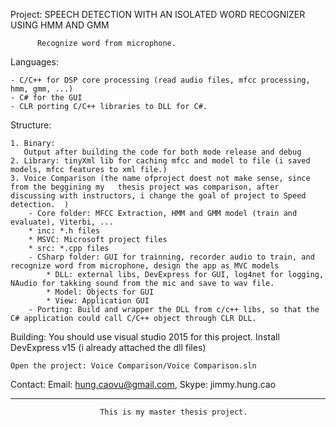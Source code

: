 

Project: SPEECH DETECTION WITH AN ISOLATED WORD RECOGNIZER USING HMM AND GMM
          
          Recognize word from microphone.

Languages: 
    
    - C/C++ for DSP core processing (read audio files, mfcc processing, hmm, gmm, ...)
    - C# for the GUI
    - CLR porting C/C++ libraries to DLL for C#.

Structure: 

    1. Binary:
       Output after building the code for both mode release and debug
    2. Library: tinyXml lib for caching mfcc and model to file (i saved models, mfcc features to xml file.)
    3. Voice Comparison (the name ofproject doest not make sense, since from the beggining my   thesis project was comparison, after discussing with instructors, i change the goal of project to Speed detection.  )
        - Core folder: MFCC Extraction, HMM and GMM model (train and evaluate), Viterbi, ...
        * inc: *.h files
        * MSVC: Microsoft project files
        * src: *.cpp files
        - CSharp folder: GUI for trainning, recorder audio to train, and recognize word from microphone, design the app as MVC models
            * DLL: external libs, DevExpress for GUI, log4net for logging, NAudio for takking sound from the mic and save to wav file.
            * Model: Objects for GUI
            * View: Application GUI
        - Porting: Build and wrapper the DLL from c/c++ libs, so that the C# application could call C/C++ object through CLR DLL.
        

Building:
    You should use visual studio 2015 for this project.
    Install DevExpress v15 (i already attached the dll files)

    Open the project: Voice Comparison/Voice Comparison.sln

Contact:
    Email: hung.caovu@gmail.com, Skype: jimmy.hung.cao

******************************************************************************************
                        This is my master thesis project.

    
